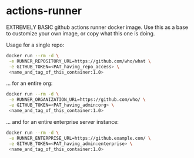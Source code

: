 # actions-runner
EXTREMELY BASIC github actions runner docker image.  Use this as a base to customize your own image,
or copy what this one is doing.

Usage for a single repo:
```bash
docker run --rm -d \
 -e RUNNER_REPOSITORY_URL=https://github.com/who/what \
 -e GITHUB_TOKEN=<PAT_having_repo_access> \
 <name_and_tag_of_this_container:1.0>
```

... for an entire org:
```bash
docker run --rm -d \
 -e RUNNER_ORGANIZATION_URL=https://github.com/who/ \
 -e GITHUB_TOKEN=<PAT_having_admin:org> \
 <name_and_tag_of_this_container:1.0>
```

... and for an entire enterprise server instance:
```bash
docker run --rm -d \
 -e RUNNER_ENTERPRISE_URL=https://github.example.com/ \
 -e GITHUB_TOKEN=<PAT_having_admin:enterprise> \
 <name_and_tag_of_this_container:1.0>
```
